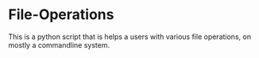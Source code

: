 # File-Operations
This is a python script that is helps a users with various file operations, on mostly a commandline system.
